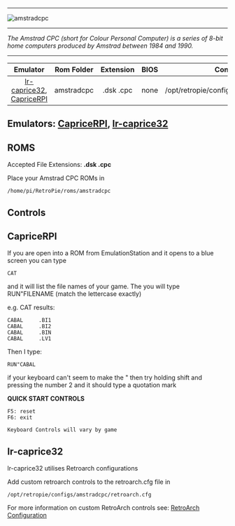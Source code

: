 
***

![amstradcpc](https://cloud.githubusercontent.com/assets/10035308/12186502/90cc75ee-b560-11e5-8293-5ea82fa8b2d7.png)
***
_The Amstrad CPC (short for Colour Personal Computer) is a series of 8-bit home computers produced by Amstrad between 1984 and 1990._
***

| Emulator | Rom Folder | Extension | BIOS |  Controller Config |
| :---: | :---: | :---: | :---: | :---: |
| [lr-caprice32](https://github.com/libretro/libretro-cap32.git), [CapriceRPI](https://github.com/KaosOverride/CapriceRPI.git) | amstradcpc  | .dsk .cpc | none | /opt/retropie/configs/armstradcpc/retroarch.cfg |

## Emulators: [CapriceRPI](https://github.com/KaosOverride/CapriceRPI.git), [lr-caprice32](https://github.com/libretro/libretro-cap32.git)

## ROMS

Accepted File Extensions: **.dsk .cpc**

Place your Amstrad CPC ROMs in
```
/home/pi/RetroPie/roms/amstradcpc
```
## Controls

## CapriceRPI

If you are open into a ROM from EmulationStation and it opens to a blue screen you can type
```
CAT
```
and it will list the file names of your game. The you will type RUN"FILENAME (match the lettercase exactly)

e.g. CAT results:
```
CABAL     .BI1
CABAL     .BI2
CABAL     .BIN
CABAL     .LV1
```
Then I type:
```
RUN"CABAL
```
if your keyboard can't seem to make the " then try holding shift and pressing the number 2 and it should type a quotation mark

**QUICK START CONTROLS**
```
F5: reset
F6: exit

Keyboard Controls will vary by game
```

## lr-caprice32

lr-caprice32 utilises Retroarch configurations

Add custom retroarch controls to the retroarch.cfg file in
```shell
/opt/retropie/configs/amstradcpc/retroarch.cfg
```
For more information on custom RetroArch controls see: [RetroArch Configuration](https://github.com/petrockblog/RetroPie-Setup/wiki/RetroArch-Configuration)